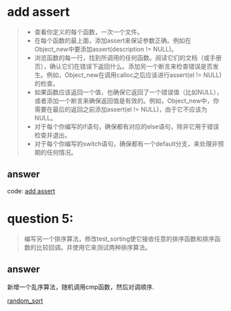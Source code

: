 # add assert

> - 查看你定义的每个函数，一次一个文件。
> - 在每个函数的最上面，添加assert来保证参数正确。例如在Object_new中要添加assert(description != NULL)。
> - 浏览函数的每一行，找到所调用的任何函数。阅读它们的文档（或手册页），确认它们在错误下返回什么。添加另一个断言来检查错误是否发生。例如，Object_new在调用calloc之后应该进行assert(el != NULL)的检查。
> - 如果函数应该返回一个值，也确保它返回了一个错误值（比如NULL），或者添加一个断言来确保返回值是有效的。例如，Object_new中，你需要在最后的返回之前添加assert(el != NULL)，由于它不应该为NULL。
> - 对于每个你编写的if语句，确保都有对应的else语句，除非它用于错误检查并退出。
> - 对于每个你编写的switch语句，确保都有一个default分支，来处理非预期的任何情况。

## answer
code:
[add assert](./ex19_assert/ex19.c)

# question 5:
> 编写另一个排序算法，修改test_sorting使它接收任意的排序函数和排序函数的比较回调。并使用它来测试两种排序算法。
## answer
新增一个乱序算法，随机调用cmp函数，然后对调顺序.

[random_sort](./ex5/ex18_ex5.c)
